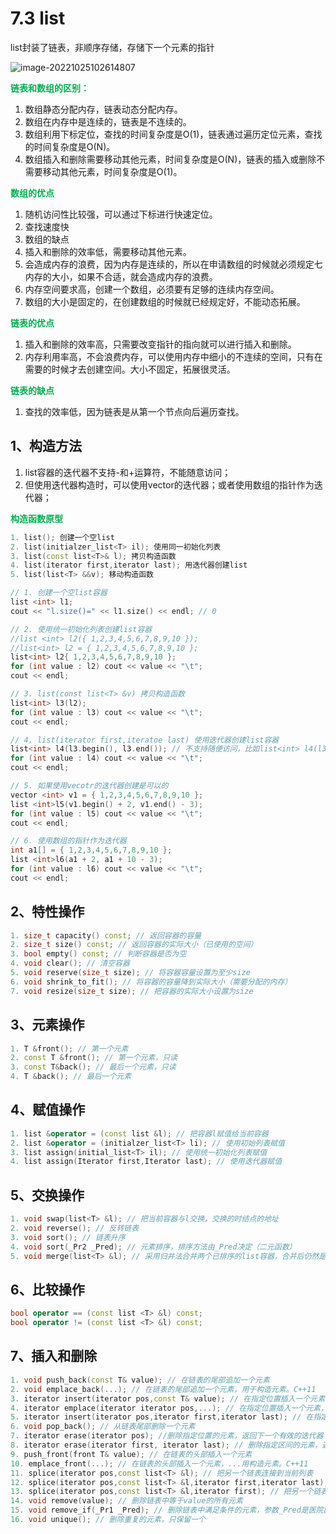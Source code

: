 # 7.3 list

list封装了链表，非顺序存储，存储下一个元素的指针

![image-20221025102614807](http://test-123456-md-images.oss-cn-beijing.aliyuncs.com/img/image-20221025102614807.png)

<strong style="color:#00b050;">链表和数组的区别：</strong>

1. 数组静态分配内存，链表动态分配内存。
2. 数组在内存中是连续的，链表是不连续的。
3. 数组利用下标定位，查找的时间复杂度是O(1)，链表通过遍历定位元素，查找的时间复杂度是O(N)。
4. 数组插入和删除需要移动其他元素，时间复杂度是O(N)，链表的插入或删除不需要移动其他元素，时间复杂度是O(1)。

<strong style="color:#00b050;">数组的优点</strong>

1. 随机访问性比较强，可以通过下标进行快速定位。
2. 查找速度快
3. 数组的缺点
4. 插入和删除的效率低，需要移动其他元素。
5. 会造成内存的浪费，因为内存是连续的，所以在申请数组的时候就必须规定七内存的大小，如果不合适，就会造成内存的浪费。
6. 内存空间要求高，创建一个数组，必须要有足够的连续内存空间。
7. 数组的大小是固定的，在创建数组的时候就已经规定好，不能动态拓展。

<strong style="color:#00b050;">链表的优点</strong>

1. 插入和删除的效率高，只需要改变指针的指向就可以进行插入和删除。
2. 内存利用率高，不会浪费内存，可以使用内存中细小的不连续的空间，只有在需要的时候才去创建空间。大小不固定，拓展很灵活。

<strong style="color:#00b050;">链表的缺点</strong>

1. 查找的效率低，因为链表是从第一个节点向后遍历查找。
   

## 1、构造方法

1. list容器的迭代器不支持-和+运算符，不能随意访问；
2. 但使用迭代器构造时，可以使用vector的迭代器；或者使用数组的指针作为迭代器；

<strong style="color:#00b050;">构造函数原型</strong>

```c++
1. list(); 创建一个空list
2. list(initialzer_list<T> il); 使用同一初始化列表
3. list(const list<T>& l); 拷贝构造函数
4. list(iterator first,iterator last); 用迭代器创建list
5. list(list<T> &&v); 移动构造函数
```

```c++
// 1. 创建一个空list容器
list <int> l1;
cout << "l.size()=" << l1.size() << endl; // 0

// 2. 使用统一初始化列表创建list容器
//list <int> l2({ 1,2,3,4,5,6,7,8,9,10 });
//list<int> l2 = { 1,2,3,4,5,6,7,8,9,10 };
list<int> l2{ 1,2,3,4,5,6,7,8,9,10 };
for (int value : l2) cout << value << "\t";
cout << endl;

// 3. list(const list<T> &v) 拷贝构造函数
list<int> l3(l2);
for (int value : l3) cout << value << "\t";
cout << endl;

// 4. list(iterator first,iteratoe last) 使用迭代器创建list容器
list<int> l4(l3.begin(), l3.end()); // 不支持随便访问，比如list<int> l4(l3.begin()+2, l3.end()-3);不支持-和+运算符
for (int value : l4) cout << value << "\t";
cout << endl;

// 5. 如果使用vecotr的迭代器创建是可以的
vector <int> v1 = { 1,2,3,4,5,6,7,8,9,10 };
list <int>l5(v1.begin() + 2, v1.end() - 3);
for (int value : l5) cout << value << "\t";
cout << endl;

// 6. 使用数组的指针作为迭代器
int a1[] = { 1,2,3,4,5,6,7,8,9,10 };
list <int>l6(a1 + 2, a1 + 10 - 3);
for (int value : l6) cout << value << "\t";
cout << endl;
```

## 2、特性操作

```c++
1. size_t capacity() const; // 返回容器的容量
2. size_t size() const; // 返回容器的实际大小（已使用的空间）
3. bool empty() const; // 判断容器是否为空
4. void clear(); // 清空容器
5. void reserve(size_t size); // 将容器容量设置为至少size
6. void shrink_to_fit(); // 将容器的容量降到实际大小（需要分配的内存）
7. void resize(size_t size); // 把容器的实际大小设置为size
```

## 3、元素操作

```c++
1. T &front(); // 第一个元素
2. const T &front(); // 第一个元素，只读
3. const T&back(); // 最后一个元素，只读
4. T &back(); // 最后一个元素
```


## 4、赋值操作

```c++
1. list &operator = (const list &l); // 把容器l赋值给当前容器
2. list &operator = (initialzer_list<T> li); // 使用初始列表赋值
3. list assign(initial_list<T> il); // 使用统一初始化列表赋值
4. list assign(Iterator first,Iterator last); // 使用迭代器赋值
```

## 5、交换操作

```c++
1. void swap(list<T> &l); // 把当前容器与l交换，交换的时结点的地址
2. void reverse(); // 反转链表
3. void sort(); // 链表升序
4. void sort(_Pr2 _Pred); // 元素排序，排序方法由_Pred决定（二元函数）
5. void merge(list<T> &l); // 采用归并法合并两个已排序的list容器，合并后仍然是有序的
```

## 6、比较操作

```c++
bool operator == (const list <T> &l) const;
bool operator != (const list <T> &l) const;
```

## 7、插入和删除

```c++
1. void push_back(const T& value); // 在链表的尾部追加一个元素
2. void emplace_back(...); // 在链表的尾部追加一个元素，用于构造元素。C++11
3. iterator insert(iterator pos,const T& value); // 在指定位置插入一个元素，返回指向插入元素的迭代器
4. iterator emplace(iterator iterator pos,...); // 在指定位置插入一个元素，用于构造元素，返回指向插入元素的迭代器.C++11
5. iterator insert(iterator pos,iterator first,iterator last); // 在指定位置插入一个区间的元素
6. void pop_back(); // 从链表尾部删除一个元素
7. iterator erase(iterator pos); //删除指定位置的元素，返回下一个有效的迭代器
8. iterator erase(iterator first, iterator last); // 删除指定区间的元素，返回下一个有效的迭代器
9. push_front(front T& value); // 在链表的头部插入一个元素
10. emplace_front(...); // 在链表的头部插入一个元素，...用构造元素。C++11
11. splice(iterator pos,const list<T> &l); // 把另一个链表连接到当前列表
12. splice(iterator pos,const list<T> &l,iterator first,iterator last); // 把另一个链表指定的区间连接到当前链表
13. splice(iterator pos,const list<T> &l,iterator first); // 把另一个链表从开始到结尾连接到当前链表
14. void remove(value); // 删除链表中等于value的所有元素
15. void remove_if(_Pr1 _Pred); // 删除链表中满足条件的元素，参数_Pred是医院函数
16. void unique(); // 删除重复的元素，只保留一个
```
